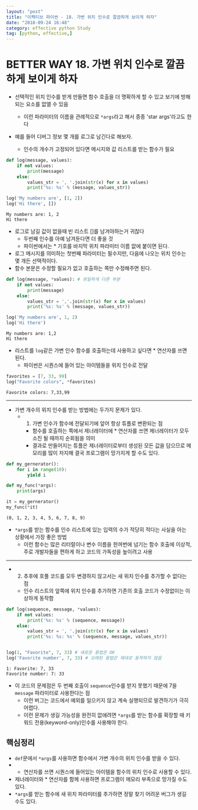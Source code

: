 ```yaml
---
layout: "post"
title: "이펙티브 파이썬 - 18. 가변 위치 인수로 깔끔하게 보이게 하자"
date: "2018-09-24 16:48"
category: effective python Study
tag: [python, effective,]
---
```



# BETTER WAY 18. 가변 위치 인수로 깔끔하게 보이게 하자

- 선택적인 위치 인수를 받게 만들면 함수 호출을 더 명확하게 할 수 있고 보기에 방해되는 요소를 없앨 수 있음
  - 이런 파라미터의 이름을 관례적으로 `*args`라고 해서 종종 'star args'라고도 한다

- 예를 들어 디버그 정보 몇 개를 로그로 남긴다로 해보자.
  - 인수의 개수가 고정되어 있다면 메시지와 값 리스트를 받는 함수가 필요


```python
def log(message, values):
    if not values:
        print(message)
    else:
        values_str = ', '.join(str(x) for x in values)
        print('%s: %s' % (message, values_str))

log('My numbers are', [1, 2])
log('Hi there', [])
```

    My numbers are: 1, 2
    Hi there


- 로그로 남길 값이 없을때 빈 리스트 []를 남겨야하는거 귀찮다
  - 두번째 인수를 아예 남겨둔다면 더 좋을 것
  - 파이썬에서는 * 기호를 바지막 위치 파라미터 이름 앖에 붙이면 된다.
- 로그 메시지를 의미하는 첫번째 파라미터는 필수지만, 다음에 나오는 위치 인수는 몇 개든 선택적이다.
- 함수 본문은 수정할 필요가 없고 호출하는 쪽만 수정해주면 된다.


```python
def log(message, *values): # 유일하게 다른 부분
    if not values:
        print(message)
    else:
        values_str = ','.join(str(x) for x in values)
        print('%s: %s' % (message, values_str))

log('My numbers are', 1, 2)
log('Hi there')
```

    My numbers are: 1,2
    Hi there


- 리스트를 `log`같은 가변 인수 함수를 호출하는데 사용하고 싶다면 * 연산자를 쓰면 된다.
  - 파이썬은 시퀀스에 들어 있는 아이템들을 위치 인수로 전달


```python
favorites = [7, 33, 99]
log("Favorite colors", *favorites)

```

    Favorite colors: 7,33,99


---

- 가변 개수의 위치 인수를 받는 방법에는 두가지 문제가 있다.
  - 1) 가변 인수가 함수에 전달되기에 앞어 항상 튜플로 변환되는 점
    - 함수를 호출하는 쪽에서 제너레이터에 * 연산자를 쓰면 제너레이터가 모두 소진 될 때까지 순회됨을 의미
    - 결과로 만들어지는 튜플은 제너레이터로부터 생성된 모든 값을 담으므로 메모리를 많이 차지해 결국 프로그램이 망가지게 할 수도 있다.


```python
def my_gernerator():
    for i in range(10):
        yield i

def my_func(*args):
    print(args)

it = my_gernerator()
my_func(*it)
```

    (0, 1, 2, 3, 4, 5, 6, 7, 8, 9)


- `*args`를 받는 함수를 인수 리스트에 있는 입력의 수가 적당히 적다는 사실을 아는 상황에서 가장 좋은 방법
  - 이런 함수는 많은 리터럴이나 변수 이름을 한꺼번에 넘기는 함수 호출에 이상적, 주로 개발자들을 편하게 하고 코드의 가독성을 높이려고 사용

---

- 2) 추후에 호풀 코드를 모두 변경하지 않고서는 새 위치 인수를 추가할 수 없다는 점
  - 인수 리스트의 앞쪽에 위치 인수를 추가하면 기존의 호출 코드가 수정없이는 이상하게 동작함


```python
def log(sequence, message, *values):
    if not values:
        print('%s: %s' % (sequence, message))
    else:
        values_str = ', '.join(str(x) for x in values)
        print('%s: %s: %s' % (sequence, message, values_str))


log(1, "Favorite", 7, 33) # 새로운 용법은 OK
log('Favorite number', 7, 33) # 오래된 용법은 제대로 동작하지 않음
```

    1: Favorite: 7, 33
    Favorite number: 7: 33


- 이 코드의 문제점은 두 번째 호출이 `sequence`인수를 받지 못했기 때문에 7을 `message` 파라미터로 사용한다는 점
  - 이런 버그는 코드에서 예외를 일으키지 않고 계속 실행되므로 발견하기가 극히 어렵다.
  - 이런 문제가 생길 가능성을 완전히 없애려면 `*args`를 받는 함수를 확장할 때 키워드 전용(keyword-only)인수를 사용해야 한다.

## 핵심정리

- `def`문에서 `*args`를 사용하면 함수에서 가변 개수의 위치 인수를 받을 수 있다.
- * 연산자를 쓰면 시퀀스에 들어있는 아이템을 함수의 위치 인수로 사용할 수 있다.
- 제너레이터와 * 연산자를 함께 사용하면 프로그램이 메모리 부족으로 망가질 수도 있다.
- `*args`를 받는 함수에 새 위치 파라미터를 추가하면 정말 찾기 어려운 버그가 생길 수도 있다.

